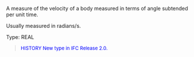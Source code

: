 ﻿A measure of the velocity of a body measured in terms of angle subtended per unit time.

Usually measured in radians/s.

Type: REAL

> <font size="-1" color="#0000FF">HISTORY New type in IFC Release 2.0.
</font>